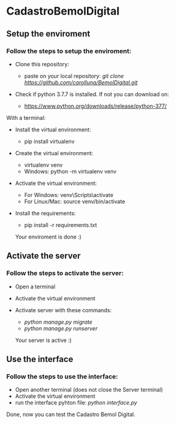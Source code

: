 # CadastroBemolDigital

## Setup the enviroment

### Follow the steps to setup the enviroment:

- Clone this repository:  
  - paste on your local repository: *git clone https://github.com/carolluna/BemolDigital.git*     

- Check if python 3.7.7 is installed. If not you can download on:  
  - https://www.python.org/downloads/release/python-377/
  
With a terminal:
- Install the virtual environment:  
  - pip install virtualenv  
  
- Create the virtual environment:  
  - virtualenv venv
  - Windows: python -m virtualenv venv
  
- Activate the virtual environment:  
  - For Windows: venv\Scripts\activate
  - For Linux/Mac: source venv/bin/activate
  
- Install the requirements:
  - pip install -r requirements.txt  
  
  Your enviroment is done :)
  
## Activate the server

### Follow the steps to activate the server:

- Open a terminal
- Activate the virtual environment
- Activate server with these commands:
  - *python manage.py migrate*
  - *python manage.py runserver*

  Your server is active :)

## Use the interface 

### Follow the steps to use the interface:

- Open another terminal (does not close the Server terminal)
- Activate the virtual environment
- run the interface pyhton file: *python interface.py*

Done, now you can test the Cadastro Bemol Digital.
